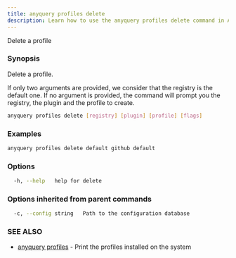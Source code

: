 ```yaml
---
title: anyquery profiles delete
description: Learn how to use the anyquery profiles delete command in AnyQuery.
---
```


Delete a profile

### Synopsis

Delete a profile.

If only two arguments are provided, we consider that the registry is the default one.
If no argument is provided, the command will prompt you the registry, the plugin and the profile to create.

```bash
anyquery profiles delete [registry] [plugin] [profile] [flags]
```

### Examples

```bash
anyquery profiles delete default github default
```

### Options

```bash
  -h, --help   help for delete
```

### Options inherited from parent commands

```bash
  -c, --config string   Path to the configuration database
```

### SEE ALSO

* [anyquery profiles](../anyquery_profiles)	 - Print the profiles installed on the system
